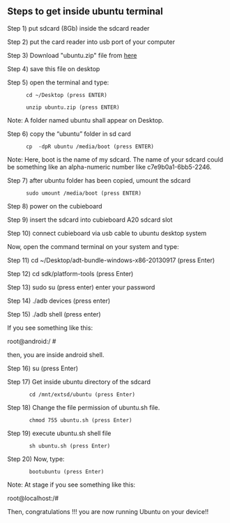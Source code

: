 Steps to get inside ubuntu terminal
-----------------------------------

Step 1) put sdcard (8Gb) inside the sdcard reader

Step 2) put the card reader into usb port of your computer

Step 3) Download "ubuntu.zip" file from [here]

Step 4) save this file on desktop

Step 5) open the terminal and type:

	      cd ~/Desktop (press ENTER)

	      unzip ubuntu.zip (press ENTER)

Note: A folder named ubuntu shall appear on Desktop.

Step 6) copy the “ubuntu” folder in sd card

	      cp  -dpR ubuntu /media/boot (press ENTER)

Note: Here, boot is the name of my sdcard. The name of your sdcard could be something like an alpha-numeric number like c7e9b0a1-6bb5-2246. 

Step 7) after ubuntu folder has been copied, umount the sdcard

	      sudo umount /media/boot (press ENTER)

Step 8) power on the cubieboard

Step 9) insert the sdcard into cubieboard A20 sdcard slot

Step 10) connect cubieboard via usb cable to ubuntu desktop system

Now, open the command terminal on your system and type:

Step 11) cd ~/Desktop/adt-bundle-windows-x86-20130917 (press Enter)

Step 12) cd sdk/platform-tools (press Enter)

Step 13) sudo su (press enter)
	       enter your password

Step 14) ./adb devices (press enter)

Step 15) ./adb shell (press enter)

If you see something like this:

root@android:/ #

then, you are inside android shell.

Step 16) su (press Enter)

Step 17) Get inside ubuntu directory of the sdcard

	       cd /mnt/extsd/ubuntu (press Enter)

Step 18) Change the file permission of ubuntu.sh file.

	       chmod 755 ubuntu.sh (press Enter)

Step 19) execute ubuntu.sh shell file

	       sh ubuntu.sh (press Enter)

Step 20) Now, type:

	       bootubuntu (press Enter)

Note: At stage if you see something like this:

root@localhost:/#

Then, congratulations !!! you are now running Ubuntu on your device!!


[here]: http://mirror22.downloadandroidrom.com/download/AndroidUbuntu/ubuntu.zip?token=841322312
